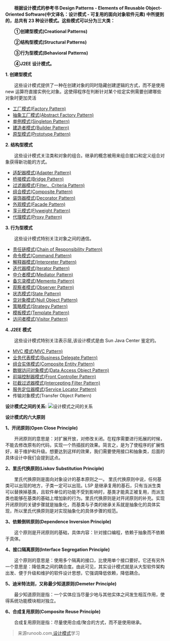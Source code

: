 **&emsp;&emsp;根据设计模式的参考书 Design Patterns - Elements of Reusable Object-Oriented Software(中文译名：设计模式 - 可复用的面向对象软件元素) 中所提到的，总共有 23 种设计模式。这些模式可以分为三大类：**

**&emsp;&emsp;①创建型模式(Creational Patterns)**

**&emsp;&emsp;②结构型模式(Structural Patterns)**

**&emsp;&emsp;③行为型模式(Behavioral Patterns)**

**&emsp;&emsp;④J2EE 设计模式。**

**1. 创建型模式**

&emsp;&emsp;这些设计模式提供了一种在创建对象的同时隐藏创建逻辑的方式，而不是使用 new 运算符直接实例化对象。这使得程序在判断针对某个给定实例需要创建哪些对象时更加灵活
* [工厂模式(Factory Pattern)](https://github.com/FreedomFlySoftware/Design-pattern/tree/master/src/main/java/com/zxd/learning/designpattern/factory)
* [抽象工厂模式(Abstract Factory Pattern)](https://github.com/FreedomFlySoftware/Design-pattern/tree/master/src/main/java/com/zxd/learning/designpattern/abstractfactory)
* [单例模式(Singleton Pattern)](https://github.com/FreedomFlySoftware/Design-pattern/tree/master/src/main/java/com/zxd/learning/designpattern/singleton)
* [建造者模式(Builder Pattern)](https://github.com/FreedomFlySoftware/Design-pattern/tree/master/src/main/java/com/zxd/learning/designpattern/builder)
* [原型模式(Prototype Pattern)](https://github.com/FreedomFlySoftware/Design-pattern/tree/master/src/main/java/com/zxd/learning/designpattern/prototype)

**2. 结构型模式**

&emsp;&emsp;这些设计模式关注类和对象的组合。继承的概念被用来组合接口和定义组合对象获得新功能的方式。
* [适配器模式(Adapter Pattern)](https://github.com/FreedomFlySoftware/Design-pattern/tree/master/src/main/java/com/zxd/learning/designpattern/adapter)
* [桥接模式(Bridge Pattern)](https://github.com/FreedomFlySoftware/Design-pattern/tree/master/src/main/java/com/zxd/learning/designpattern/bridge)
* [过滤器模式(Filter、Criteria Pattern)](https://github.com/FreedomFlySoftware/Design-pattern/tree/master/src/main/java/com/zxd/learning/designpattern/filter)
* [组合模式(Composite Pattern)](https://github.com/FreedomFlySoftware/Design-pattern/tree/master/src/main/java/com/zxd/learning/designpattern/composite)
* [装饰器模式(Decorator Pattern)](https://github.com/FreedomFlySoftware/Design-pattern/tree/master/src/main/java/com/zxd/learning/designpattern/decorator)
* [外观模式(Facade Pattern)](https://github.com/FreedomFlySoftware/Design-pattern/tree/master/src/main/java/com/zxd/learning/designpattern/facade)
* [享元模式(Flyweight Pattern)](https://github.com/FreedomFlySoftware/Design-pattern/tree/master/src/main/java/com/zxd/learning/designpattern/flyweight)
* [代理模式(Proxy Pattern)](https://github.com/FreedomFlySoftware/Design-pattern/tree/master/src/main/java/com/zxd/learning/designpattern/proxy)

**3. 行为型模式**

&emsp;&emsp;这些设计模式特别关注对象之间的通信。
* [责任链模式(Chain of Responsibility Pattern)](https://github.com/FreedomFlySoftware/Design-pattern/tree/master/src/main/java/com/zxd/learning/designpattern/chain)
* [命令模式(Command Pattern)](https://github.com/FreedomFlySoftware/Design-pattern/tree/master/src/main/java/com/zxd/learning/designpattern/command)
* [解释器模式(Interpreter Pattern)](https://github.com/FreedomFlySoftware/Design-pattern/tree/master/src/main/java/com/zxd/learning/designpattern/interpreter)
* [迭代器模式(Iterator Pattern)](https://github.com/FreedomFlySoftware/Design-pattern/tree/master/src/main/java/com/zxd/learning/designpattern/iterator)
* [中介者模式(Mediator Pattern)](https://github.com/FreedomFlySoftware/Design-pattern/tree/master/src/main/java/com/zxd/learning/designpattern/mediator)
* [备忘录模式(Memento Pattern)](https://github.com/FreedomFlySoftware/Design-pattern/tree/master/src/main/java/com/zxd/learning/designpattern/memento)
* [观察者模式(Observer Pattern)](https://github.com/FreedomFlySoftware/Design-pattern/tree/master/src/main/java/com/zxd/learning/designpattern/observer)
* [状态模式(State Pattern)](https://github.com/FreedomFlySoftware/Design-pattern/tree/master/src/main/java/com/zxd/learning/designpattern/state)
* [空对象模式(Null Object Pattern)](https://github.com/FreedomFlySoftware/Design-pattern/tree/master/src/main/java/com/zxd/learning/designpattern/nullobject)
* [策略模式(Strategy Pattern)](https://github.com/FreedomFlySoftware/Design-pattern/tree/master/src/main/java/com/zxd/learning/designpattern/strategy)
* [模板模式(Template Pattern)](https://github.com/FreedomFlySoftware/Design-pattern/tree/master/src/main/java/com/zxd/learning/designpattern/template)
* [访问者模式(Visitor Pattern)](https://github.com/FreedomFlySoftware/Design-pattern/tree/master/src/main/java/com/zxd/learning/designpattern/visitor)

**4. J2EE 模式**

&emsp;&emsp;这些设计模式特别关注表示层,该设计模式是由 Sun Java Center 鉴定的。
* [MVC 模式(MVC Pattern)](https://github.com/FreedomFlySoftware/Design-pattern/tree/master/src/main/java/com/zxd/learning/designpattern/mvc)
* [业务代表模式(Business Delegate Pattern)](https://github.com/FreedomFlySoftware/Design-pattern/tree/master/src/main/java/com/zxd/learning/designpattern/businessdelegate)
* [组合实体模式(Composite Entity Pattern)](https://github.com/FreedomFlySoftware/Design-pattern/tree/master/src/main/java/com/zxd/learning/designpattern/compositeentity)
* [数据访问对象模式(Data Access Object Pattern)](https://github.com/FreedomFlySoftware/Design-pattern/tree/master/src/main/java/com/zxd/learning/designpattern/dao)
* [前端控制器模式(Front Controller Pattern)](https://github.com/FreedomFlySoftware/Design-pattern/tree/master/src/main/java/com/zxd/learning/designpattern/frontcontroller)
* [拦截过滤器模式(Intercepting Filter Pattern)](https://github.com/FreedomFlySoftware/Design-pattern/tree/master/src/main/java/com/zxd/learning/designpattern/intercepting)
* [服务定位器模式(Service Locator Pattern)](https://github.com/FreedomFlySoftware/Design-pattern/tree/master/src/main/java/com/zxd/learning/designpattern/servicelocator)
* 传输对象模式(Transfer Object Pattern)

**设计模式之间的关系:**
![设计模式之间的关系](https://raw.githubusercontent.com/FreedomFlySoftware/Markdown/master/images/designPattern/the-relationship-between-design-patterns.jpg)

**设计模式的六大原则**

**1、开闭原则(Open Close Principle)**

&emsp;&emsp;开闭原则的意思是：对扩展开放，对修改关闭。在程序需要进行拓展的时候，不能去修改原有的代码，实现一个热插拔的效果。简言之，是为了使程序的扩展性好，易于维护和升级。想要达到这样的效果，我们需要使用接口和抽象类，后面的具体设计中我们会提到这点。

**2、里氏代换原则(Liskov Substitution Principle)**

&emsp;&emsp;里氏代换原则是面向对象设计的基本原则之一。 里氏代换原则中说，任何基类可以出现的地方，子类一定可以出现。LSP 是继承复用的基石，只有当派生类可以替换掉基类，且软件单位的功能不受到影响时，基类才能真正被复用，而派生类也能够在基类的基础上增加新的行为。里氏代换原则是对开闭原则的补充。实现开闭原则的关键步骤就是抽象化，而基类与子类的继承关系就是抽象化的具体实现，所以里氏代换原则是对实现抽象化的具体步骤的规范。

**3、依赖倒转原则(Dependence Inversion Principle)**

&emsp;&emsp;这个原则是开闭原则的基础，具体内容：针对接口编程，依赖于抽象而不依赖于具体。

**4、接口隔离原则(Interface Segregation Principle)**

&emsp;&emsp;这个原则的意思是：使用多个隔离的接口，比使用单个接口要好。它还有另外一个意思是：降低类之间的耦合度。由此可见，其实设计模式就是从大型软件架构出发、便于升级和维护的软件设计思想，它强调降低依赖，降低耦合。

**5、迪米特法则，又称最少知道原则(Demeter Principle)**

&emsp;&emsp;最少知道原则是指：一个实体应当尽量少地与其他实体之间发生相互作用，使得系统功能模块相对独立。

**6、合成复用原则(Composite Reuse Principle)**

&emsp;&emsp;合成复用原则是指：尽量使用合成/聚合的方式，而不是使用继承。


>来源runoob.com[ 设计模式](http://www.runoob.com/design-pattern/design-pattern-intro.html)学习
